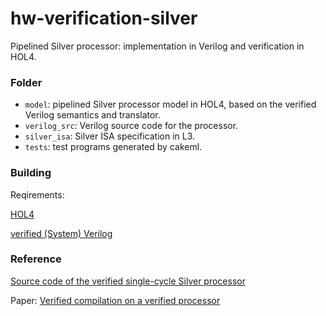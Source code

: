 # hw-verification-silver
Pipelined Silver processor: implementation in Verilog and verification in HOL4.

### Folder
- `model`: pipelined Silver processor model in HOL4, based on the verified Verilog semantics and translator.
- `verilog_src`: Verilog source code for the processor.
- `silver_isa`: Silver ISA specification in L3.
- `tests`: test programs generated by cakeml.

### Building
Reqirements:

[HOL4](https://github.com/HOL-Theorem-Prover/HOL)

[verified (System) Verilog](https://github.com/CakeML/hardware/tree/v3)

### Reference
[Source code of the verified single-cycle Silver processor](https://github.com/CakeML/hardware/tree/dc281059bd3a19e478fb211aadda1c2ac7891fa9)

Paper: [Verified compilation on a verified processor](https://doi.org/10.1145/3314221.3314622)
